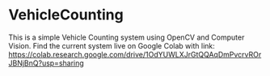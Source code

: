 # VehicleCounting

This is a simple Vehicle Counting system using OpenCV and Computer Vision.
Find the current system live on Google Colab with link: https://colab.research.google.com/drive/1OdYUWLXJrGtQQAqDmPvcrvROrJBNjBnQ?usp=sharing
